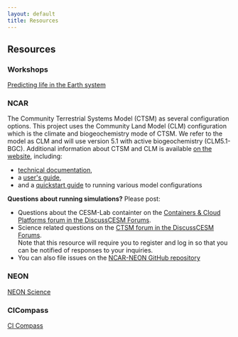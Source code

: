 ```yaml
---
layout: default
title: Resources
---
```


## Resources

### Workshops
[Predicting life in the Earth system](https://www.neonscience.org/get-involved/events/continuing-nsf-joint-ncarneon-workshop-series-predicting-life-earth-system)

### NCAR
The Community Terrestrial Systems Model (CTSM) as several configuration options. This project uses the Community Land Model (CLM) configuration which is the climate and biogeochemistry mode of CTSM. We refer to the model as CLM and will use version 5.1 with active biogeochemistry (CLM5.1-BGC). Additional information about CTSM and CLM is available [on the website](https://www.cesm.ucar.edu/models/cesm2/land/), including:
-  [technical documentation](https://escomp.github.io/ctsm-docs/versions/release-clm5.0/html/tech_note/index.html),
-  a [user's guide](https://escomp.github.io/ctsm-docs/versions/release-clm5.0/html/users_guide/index.html),
-  and a [quickstart guide](https://escomp.github.io/CESM/release-cesm2/quickstart.html#create-a-case) to running various model configurations 

**Questions about running simulations?** Please post:
- Questions about the CESM-Lab containter on the [Containers & Cloud Platforms forum in the DiscussCESM Forums](https://bb.cgd.ucar.edu/cesm/forums/containers-cloud-platforms.162/). 
- Science related questions on the [CTSM forum in the DiscussCESM Forums](https://bb.cgd.ucar.edu/cesm/forums/ctsm-clm-mosart-rtm.134/).  
Note that this resource will require you to register and log in so that you can be notified of responses to your inquiries. 
- You can also file issues on the [NCAR-NEON GitHub repository](https://github.com/NCAR/NEON-visualization)


### NEON
[NEON Science](https://www.neonscience.org/)


### CICompass
[CI Compass](https://ci-compass.org/)


